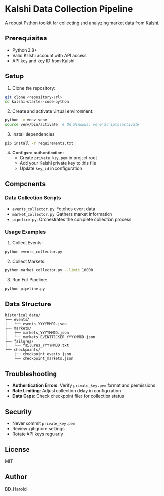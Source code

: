 # Kalshi Data Collection Pipeline

A robust Python toolkit for collecting and analyzing market data from [Kalshi](https://kalshi.com).

## Prerequisites

- Python 3.8+
- Valid Kalshi account with API access
- API key and key ID from Kalshi

## Setup

1. Clone the repository:
```bash
git clone <repository-url>
cd kalshi-starter-code-python
```

2. Create and activate virtual environment:
```bash
python -m venv venv
source venv/bin/activate  # On Windows: venv\Scripts\activate
```

3. Install dependencies:
```bash
pip install -r requirements.txt
```

4. Configure authentication:
   - Create `private_key.pem` in project root
   - Add your Kalshi private key to this file
   - Update `key_id` in configuration

## Components

### Data Collection Scripts
- `events_collector.py`: Fetches event data
- `market_collector.py`: Gathers market information
- `pipeline.py`: Orchestrates the complete collection process

### Usage Examples

1. Collect Events:
```bash
python events_collector.py
```

2. Collect Markets:
```bash
python market_collector.py --limit 10000
```

3. Run Full Pipeline:
```bash
python pipeline.py
```

## Data Structure

```
historical_data/
├── events/
│   └── events_YYYYMMDD.json
├── markets/
│   ├── markets_YYYYMMDD.json
│   └── markets_EVENTTICKER_YYYYMMDD.json
├── failures/
│   └── failures_YYYYMMDD.txt
└── checkpoints/
    ├── checkpoint_events.json
    └── checkpoint_markets.json
```

## Troubleshooting

- **Authentication Errors**: Verify `private_key.pem` format and permissions
- **Rate Limiting**: Adjust collection delay in configuration
- **Data Gaps**: Check checkpoint files for collection status

## Security

- Never commit `private_key.pem`
- Review .gitignore settings
- Rotate API keys regularly

## License

MIT

## Author

BD_Harold